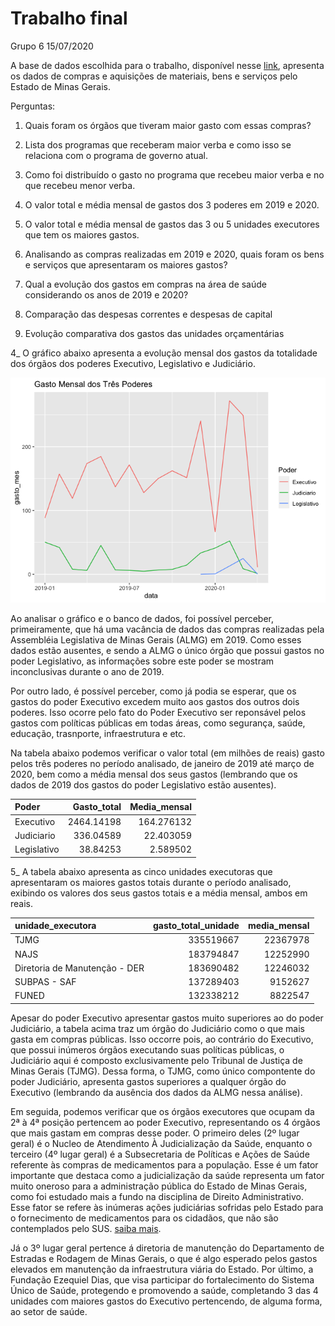 Trabalho final
================
Grupo 6
15/07/2020

A base de dados escolhida para o trabalho, disponível nesse
[link](http://www.transparencia.dadosabertos.mg.gov.br/dataset/compras-contratos-do-estado-de-minas-gerais),
apresenta os dados de compras e aquisições de materiais, bens e serviços
pelo Estado de Minas Gerais.

Perguntas:

1)  Quais foram os órgãos que tiveram maior gasto com essas compras?

2)  Lista dos programas que receberam maior verba e como isso se
    relaciona com o programa de governo atual.

3)  Como foi distribuído o gasto no programa que recebeu maior verba e
    no que recebeu menor verba.

4)  O valor total e média mensal de gastos dos 3 poderes em 2019 e 2020.

5)  O valor total e média mensal de gastos das 3 ou 5 unidades
    executores que tem os maiores gastos.

6)  Analisando as compras realizadas em 2019 e 2020, quais foram os bens
    e serviços que apresentaram os maiores gastos?

7)  Qual a evolução dos gastos em compras na área de saúde considerando
    os anos de 2019 e 2020?

8)  Comparação das despesas correntes e despesas de capital

9)  Evolução comparativa dos gastos das unidades orçamentárias

4\_ O gráfico abaixo apresenta a evolução mensal dos gastos da
totalidade dos órgãos dos poderes Executivo, Legislativo e Judiciário.

![](trabalho-final-grupo6_files/figure-gfm/unnamed-chunk-2-1.png)<!-- -->

Ao analisar o gráfico e o banco de dados, foi possível perceber,
primeiramente, que há uma vacância de dados das compras realizadas pela
Assembléia Legislativa de Minas Gerais (ALMG) em 2019. Como esses dados
estão ausentes, e sendo a ALMG o único órgão que possui gastos no poder
Legislativo, as informações sobre este poder se mostram inconclusivas
durante o ano de 2019.

Por outro lado, é possível perceber, como já podia se esperar, que os
gastos do poder Executivo excedem muito aos gastos dos outros dois
poderes. Isso ocorre pelo fato do Poder Executivo ser reponsável pelos
gastos com políticas públicas em todas áreas, como segurança, saúde,
educação, trasnporte, infraestrutura e etc.

Na tabela abaixo podemos verificar o valor total (em milhões de reais)
gasto pelos três poderes no período analisado, de janeiro de 2019 até
março de 2020, bem como a média mensal dos seus gastos (lembrando que os
dados de 2019 dos gastos do poder Legislativo estão ausentes).

| Poder       | Gasto\_total | Media\_mensal |
| :---------- | -----------: | ------------: |
| Executivo   |   2464.14198 |    164.276132 |
| Judiciario  |    336.04589 |     22.403059 |
| Legislativo |     38.84253 |      2.589502 |

5\_ A tabela abaixo apresenta as cinco unidades executoras que
apresentaram os maiores gastos totais durante o período analisado,
exibindo os valores dos seus gastos totais e a média mensal, ambos em
reais.

| unidade\_executora            | gasto\_total\_unidade | media\_mensal |
| :---------------------------- | --------------------: | ------------: |
| TJMG                          |             335519667 |      22367978 |
| NAJS                          |             183794847 |      12252990 |
| Diretoria de Manutenção - DER |             183690482 |      12246032 |
| SUBPAS - SAF                  |             137289403 |       9152627 |
| FUNED                         |             132338212 |       8822547 |

Apesar do poder Executivo apresentar gastos muito superiores ao do poder
Judiciário, a tabela acima traz um órgão do Judiciário como o que mais
gasta em compras públicas. Isso occorre pois, ao contrário do Executivo,
que possui inúmeros órgãos executando suas políticas públicas, o
Judiciário aqui é composto exclusivamente pelo Tribunal de Justiça de
Minas Gerais (TJMG). Dessa forma, o TJMG, como único compontente do
poder Judiciário, apresenta gastos superiores a qualquer órgão do
Executivo (lembrando da ausência dos dados da ALMG nessa análise).

Em seguida, podemos verificar que os órgãos executores que ocupam da 2ª
à 4ª posição pertencem ao poder Executivo, representando os 4 órgãos
que mais gastam em compras desse poder. O primeiro deles (2º lugar
geral) é o Nucleo de Atendimento À Judicialização da Saúde, enquanto o
terceiro (4º lugar geral) é a Subsecretaria de Políticas e Ações de
Saúde referente às compras de medicamentos para a população. Esse é um
fator importante que destaca como a judicialização da saúde representa
um fator muito oneroso para a administração pública do Estado de Minas
Gerais, como foi estudado mais a fundo na disciplina de Direito
Administrativo. Esse fator se refere às inúmeras ações judiciárias
sofridas pelo Estado para o fornecimento de medicamentos para os
cidadãos, que não são contemplados pelo SUS. [saiba
mais](http://www.mpdft.mp.br/saude/images/judicializacao/Judicializacao_acesso_medicamentos_MG.pdf).

Já o 3º lugar geral pertence á diretoria de manutenção do Departamento
de Estradas e Rodagem de Minas Gerais, o que é algo esperado pelos
gastos elevados em manutenção da infraestrutura viária do Estado. Por
último, a Fundação Ezequiel Dias, que visa participar do fortalecimento
do Sistema Único de Saúde, protegendo e promovendo a saúde, completando
3 das 4 unidades com maiores gastos do Executivo pertencendo, de alguma
forma, ao setor de saúde.
